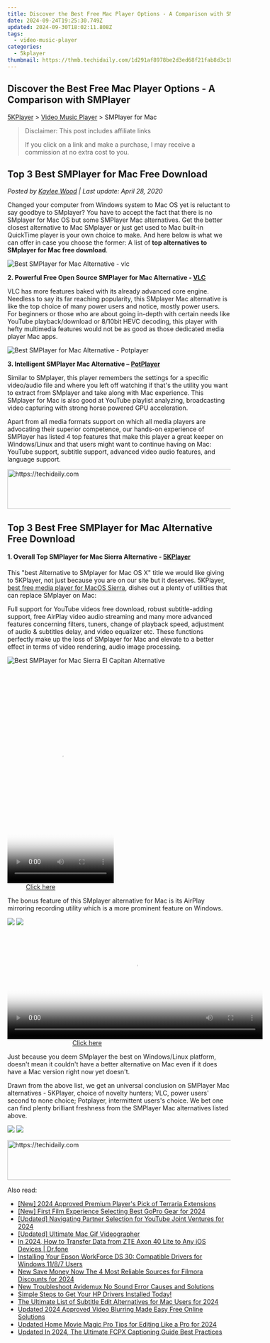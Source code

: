 ```yaml
---
title: Discover the Best Free Mac Player Options - A Comparison with SMPlayer
date: 2024-09-24T19:25:30.749Z
updated: 2024-09-30T18:02:11.808Z
tags:
  - video-music-player
categories:
  - 5kplayer
thumbnail: https://thmb.techidaily.com/1d291af8978be2d3ed68f21fab8d3c18b52d91cbf5f6bf24cf32d1b4599125f8.jpg
---
```


## Discover the Best Free Mac Player Options - A Comparison with SMPlayer

[5KPlayer](https://tools.techidaily.com/5kplayer/products/) \> [Video Music Player](https://tools.techidaily.com/5kplayer/video-music-player/) \> SMPlayer for Mac

>  Disclaimer: This post includes affiliate links
>
>  If you click on a link and make a purchase, I may receive a commission at no extra cost to you.
>

## Top 3 Best SMPlayer for Mac Free Download

 _Posted by [Kaylee Wood](https://www.quora.com/profile/Amanda-Hu-21) | Last update: April 28, 2020_ 

Changed your computer from Windows system to Mac OS yet is reluctant to say goodbye to SMplayer? You have to accept the fact that there is no SMplayer for Mac OS but some SMPlayer Mac alternatives. Get the better closest alternative to Mac SMplayer or just get used to Mac built-in QuickTime player is your own choice to make. And here below is what we can offer in case you choose the former: A list of **top alternatives to SMplayer for Mac free download**. 

![Best SMPlayer for Mac Alternative - vlc](https://www.5kplayer.com/video-music-player/img/vlc-streamer-icon-zjy-0304002.jpg)

**2\. Powerful Free Open Source SMPlayer for Mac Alternative - [VLC](https://www.videolan.org/vlc/index.html)** 

VLC has more features baked with its already advanced core engine. Needless to say its far reaching popularity, this SMplayer Mac alternative is like the top choice of many power users and notice, mostly power users. For beginners or those who are about going in-depth with certain needs like YouTube playback/download or 8/10bit HEVC decoding, this player with hefty multimedia features would not be as good as those dedicated media player Mac apps.

![Best SMPlayer for Mac Alternative - Potplayer](https://www.5kplayer.com/video-music-player/img/potplayer.jpg) 

**3\. Intelligent SMPlayer Mac Alternative – [PotPlayer](https://potplayer.daum.net/)** 

Similar to SMplayer, this player remembers the settings for a specific video/audio file and where you left off watching if that's the utility you want to extract from SMplayer and take along with Mac experience. This SMplayer for Mac is also good at YouTube playlist analyzing, broadcasting video capturing with strong horse powered GPU acceleration. 

Apart from all media formats support on which all media players are advocating their superior competence, our hands-on experience of SMPlayer has listed 4 top features that make this player a great keeper on Windows/Linux and that users might want to continue having on Mac: YouTube support, subtitle support, advanced video audio features, and language support. 

<!-- affiliate ads begin -->
<a href="https://unicoeye.pxf.io/c/5597632/2148772/18498" target="_top" id="2148772">
  <img src="//a.impactradius-go.com/display-ad/18498-2148772" border="0" alt="https://techidaily.com" width="728" height="90"/>
</a>
<img height="0" width="0" src="https://unicoeye.pxf.io/i/5597632/2148772/18498" style="position:absolute;visibility:hidden;" border="0" />
<!-- affiliate ads end -->

## Top 3 Best Free SMPlayer for Mac Alternative Free Download

#### **1\. Overall Top SMPlayer for Mac Sierra Alternative - [5KPlayer](https://tools.techidaily.com/5kplayer/products/)**

This "best Alternative to SMplayer for Mac OS X" title we would like giving to 5KPlayer, not just because you are on our site but it deserves. 5KPlayer, [best free media player for MacOS Sierra](https://tools.techidaily.com/5kplayer/video-music-player/), dishes out a plenty of utilities that can replace SMplayer on Mac: 

Full support for YouTube videos free download, robust subtitle-adding support, free AirPlay video audio streaming and many more advanced features concerning filters, tuners, change of playback speed, adjustment of audio & subtitles delay, and video equalizer etc. These functions perfectly make up the loss of SMplayer for Mac and elevate to a better effect in terms of video rendering, audio image processing. 

![Best SMPlayer for Mac Sierra El Capitan Alternative](https://www.5kplayer.com/video-music-player/img/youtube-0119-01.png) 

<!-- affiliate ads begin -->
<span id="1770776">
					<video width="240" height="480" style="cursor:pointer"
           poster="//a.impactradius-go.com/display-clicktoplayimage/1770776.png"
           onclick="if(!this.playClicked){this.play();this.setAttribute('controls',true);this.playClicked=true;}">
	   <source src="//a.impactradius-go.com/display-ad/20702-1770776">
	   <img src="//a.impactradius-go.com/display-clicktoplayimage/1770776.png" style="border: none; height: 100%; width: 100%; object-fit: contain">
	</video>
	<div style="width:150px;text-align:center"><a href="javascript:window.open(decodeURIComponent('https%3A%2F%2Ftokenmetrics.sjv.io%2Fc%2F5597632%2F1770776%2F20702'), '_blank');void(0);">Click here</a></div>
</span>
<img height="0" width="0" src="https://imp.pxf.io/i/5597632/1770776/20702" style="position:absolute;visibility:hidden;" border="0" />
<!-- affiliate ads end -->

The bonus feature of this SMplayer alternative for Mac is its AirPlay mirroring recording utility which is a more prominent feature on Windows.

[![](https://www.5kplayer.com/video-music-player/../button/freedownwhitewin.png)](https://tools.techidaily.com/5kplayer/products/) [![](https://www.5kplayer.com/video-music-player/../button/freedownbackmac.png)](https://tools.techidaily.com/5kplayer/products/) 

<!-- affiliate ads begin -->
<span id="1993652">
					<video width="576" height="240" style="cursor:pointer"
           poster="//a.impactradius-go.com/display-clicktoplayimage/1993652.png"
           onclick="if(!this.playClicked){this.play();this.setAttribute('controls',true);this.playClicked=true;}">
	   <source src="//a.impactradius-go.com/display-ad/22993-1993652">
	   <img src="//a.impactradius-go.com/display-clicktoplayimage/1993652.png" style="border: none; height: 100%; width: 100%; object-fit: contain">
	</video>
	<div style="width:360px;text-align:center"><a href="javascript:window.open(decodeURIComponent('https%3A%2F%2Fhomestyler.sjv.io%2Fc%2F5597632%2F1993652%2F22993'), '_blank');void(0);">Click here</a></div>
</span>
<img height="0" width="0" src="https://imp.pxf.io/i/5597632/1993652/22993" style="position:absolute;visibility:hidden;" border="0" />
<!-- affiliate ads end -->

Just because you deem SMplayer the best on Windows/Linux platform, doesn't mean it couldn't have a better alternative on Mac even if it does have a Mac version right now yet doesn't. 

Drawn from the above list, we get an universal conclusion on SMPlayer Mac alternatives - 5KPlayer, choice of novelty hunters; VLC, power users' second to none choice; Potplayer, intermittent users's choice. We bet one can find plenty brilliant freshness from the SMPlayer Mac alternatives listed above.

[![](https://www.5kplayer.com/video-music-player/../button/freedownwhitewin.png)](https://tools.techidaily.com/5kplayer/products/) [![](https://www.5kplayer.com/video-music-player/../button/freedownbackmac.png)](https://tools.techidaily.com/5kplayer/products/)

<!-- affiliate ads begin -->
<a href="https://appsumo.8odi.net/c/5597632/2144310/7443" target="_top" id="2144310">
  <img src="//a.impactradius-go.com/display-ad/7443-2144310" border="0" alt="https://techidaily.com" width="728" height="90"/>
</a>
<img height="0" width="0" src="https://appsumo.8odi.net/i/5597632/2144310/7443" style="position:absolute;visibility:hidden;" border="0" />
<!-- affiliate ads end -->

<ins class="adsbygoogle"
     style="display:block"
     data-ad-format="autorelaxed"
     data-ad-client="ca-pub-7571918770474297"
     data-ad-slot="1223367746"></ins>

<ins class="adsbygoogle"
     style="display:block"
     data-ad-client="ca-pub-7571918770474297"
     data-ad-slot="8358498916"
     data-ad-format="auto"
     data-full-width-responsive="true"></ins>

<span class="atpl-alsoreadstyle">Also read:</span>
<div><ul>
<li><a href="https://screen-recording.techidaily.com/new-2024-approved-premium-players-pick-of-terraria-extensions/"><u>[New] 2024 Approved Premium Player's Pick of Terraria Extensions</u></a></li>
<li><a href="https://fox-boxes.techidaily.com/new-first-film-experience-selecting-best-gopro-gear-for-2024/"><u>[New] First Film Experience Selecting Best GoPro Gear for 2024</u></a></li>
<li><a href="https://youtube-blog.techidaily.com/ed-navigating-partner-selection-for-youtube-joint-ventures-for-2024/"><u>[Updated] Navigating Partner Selection for YouTube Joint Ventures for 2024</u></a></li>
<li><a href="https://digital-screen-recording.techidaily.com/updated-ultimate-mac-gif-videographer/"><u>[Updated] Ultimate Mac Gif Videographer</u></a></li>
<li><a href="https://android-transfer.techidaily.com/in-2024-how-to-transfer-data-from-zte-axon-40-lite-to-any-ios-devices-drfone-by-drfone-transfer-from-android-transfer-from-android/"><u>In 2024, How to Transfer Data from ZTE Axon 40 Lite to Any iOS Devices | Dr.fone</u></a></li>
<li><a href="https://win-dash.techidaily.com/installing-your-epson-workforce-ds-30-compatible-drivers-for-windows-1187-users/"><u>Installing Your Epson WorkForce DS 30: Compatible Drivers for Windows 11/8/7 Users</u></a></li>
<li><a href="https://video-ai-editor.techidaily.com/new-save-money-now-the-4-most-reliable-sources-for-filmora-discounts-for-2024/"><u>New Save Money Now The 4 Most Reliable Sources for Filmora Discounts for 2024</u></a></li>
<li><a href="https://video-ai-editor.techidaily.com/new-troubleshoot-avidemux-no-sound-error-causes-and-solutions/"><u>New Troubleshoot Avidemux No Sound Error Causes and Solutions</u></a></li>
<li><a href="https://hardware-help.techidaily.com/1722970574880-simple-steps-to-get-your-hp-drivers-installed-today/"><u>Simple Steps to Get Your HP Drivers Installed Today!</u></a></li>
<li><a href="https://video-ai-editor.techidaily.com/the-ultimate-list-of-subtitle-edit-alternatives-for-mac-users-for-2024/"><u>The Ultimate List of Subtitle Edit Alternatives for Mac Users for 2024</u></a></li>
<li><a href="https://video-ai-editor.techidaily.com/updated-2024-approved-video-blurring-made-easy-free-online-solutions/"><u>Updated 2024 Approved Video Blurring Made Easy Free Online Solutions</u></a></li>
<li><a href="https://video-ai-editor.techidaily.com/updated-home-movie-magic-pro-tips-for-editing-like-a-pro-for-2024/"><u>Updated Home Movie Magic Pro Tips for Editing Like a Pro for 2024</u></a></li>
<li><a href="https://video-ai-editor.techidaily.com/updated-in-2024-the-ultimate-fcpx-captioning-guide-best-practices/"><u>Updated In 2024, The Ultimate FCPX Captioning Guide Best Practices</u></a></li>
</ul></div>

